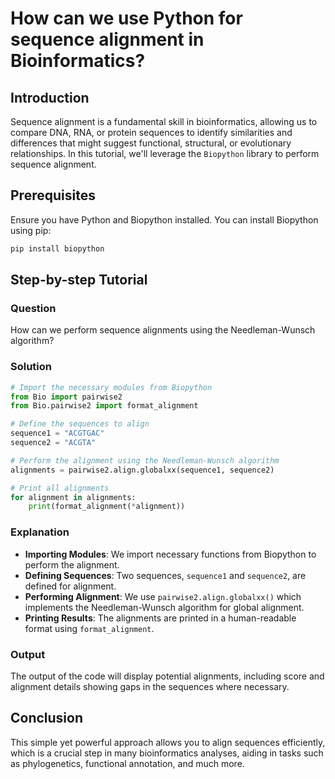 # How can we use Python for sequence alignment in Bioinformatics?

## Introduction
Sequence alignment is a fundamental skill in bioinformatics, allowing us to compare DNA, RNA, or protein sequences to identify similarities and differences that might suggest functional, structural, or evolutionary relationships. In this tutorial, we'll leverage the `Biopython` library to perform sequence alignment.

## Prerequisites
Ensure you have Python and Biopython installed. You can install Biopython using pip:

```bash
pip install biopython
```

## Step-by-step Tutorial

### Question
How can we perform sequence alignments using the Needleman-Wunsch algorithm?

### Solution

```python
# Import the necessary modules from Biopython
from Bio import pairwise2
from Bio.pairwise2 import format_alignment

# Define the sequences to align
sequence1 = "ACGTGAC"
sequence2 = "ACGTA"

# Perform the alignment using the Needleman-Wunsch algorithm
alignments = pairwise2.align.globalxx(sequence1, sequence2)

# Print all alignments
for alignment in alignments:
    print(format_alignment(*alignment))
```

### Explanation
- **Importing Modules**: We import necessary functions from Biopython to perform the alignment.
- **Defining Sequences**: Two sequences, `sequence1` and `sequence2`, are defined for alignment.
- **Performing Alignment**: We use `pairwise2.align.globalxx()` which implements the Needleman-Wunsch algorithm for global alignment.
- **Printing Results**: The alignments are printed in a human-readable format using `format_alignment`.

### Output
The output of the code will display potential alignments, including score and alignment details showing gaps in the sequences where necessary.

## Conclusion
This simple yet powerful approach allows you to align sequences efficiently, which is a crucial step in many bioinformatics analyses, aiding in tasks such as phylogenetics, functional annotation, and much more.
